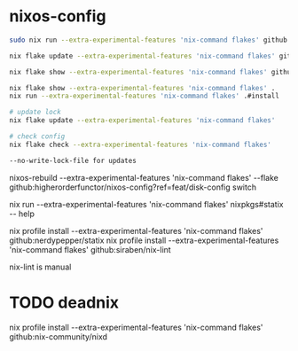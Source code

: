 # nixos-config

```sh
sudo nix run --extra-experimental-features 'nix-command flakes' github:higherorderfunctor/nixos-config?ref=feat/disk-config#install

nix flake update --extra-experimental-features 'nix-command flakes' github:higherorderfunctor/nixos-config?ref=feat/disk-config

nix flake show --extra-experimental-features 'nix-command flakes' github:higherorderfunctor/nixos-config?ref=feat/disk-config

nix flake show --extra-experimental-features 'nix-command flakes' .
nix run --extra-experimental-features 'nix-command flakes' .#install

# update lock
nix flake update --extra-experimental-features 'nix-command flakes'

# check config
nix flake check --extra-experimental-features 'nix-command flakes'

--no-write-lock-file for updates
```

nixos-rebuild --extra-experimental-features 'nix-command flakes' --flake github:higherorderfunctor/nixos-config?ref=feat/disk-config switch

nix run --extra-experimental-features 'nix-command flakes' nixpkgs#statix -- help

nix profile install  --extra-experimental-features 'nix-command flakes' github:nerdypepper/statix
nix profile install  --extra-experimental-features 'nix-command flakes' github:siraben/nix-lint

nix-lint is manual


# TODO deadnix

nix profile install --extra-experimental-features 'nix-command flakes' github:nix-community/nixd
